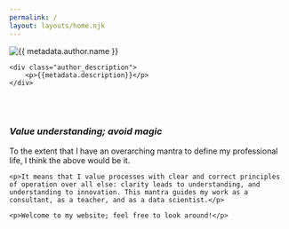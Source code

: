 ```yaml
---
permalink: /
layout: layouts/home.njk
---
```



<div class="padded_author_container">
    <img src="{{ metadata.author.avatar }}" alt="{{ metadata.author.name }}">

    <div class="author_description">
        <p>{{metadata.description}}</p>
    </div>
</div>

<br>
<br>

<div class="message-box">
   <h3><em>Value understanding; avoid magic</em></h3>
    <p> To the extent that I have an overarching mantra to define my professional life, I think the above would be it. </p>
    
    <p>It means that I value processes with clear and correct principles of operation over all else: clarity leads to understanding, and understanding to innovation. This mantra guides my work as a consultant, as a teacher, and as a data scientist.</p>

    <p>Welcome to my website; feel free to look around!</p>
</div>


